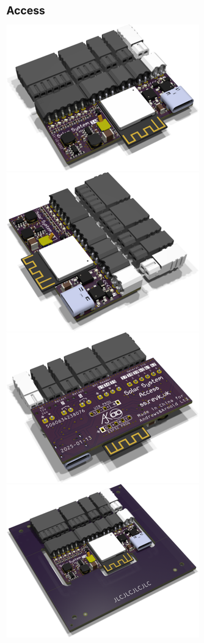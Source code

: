 # Access

![Top](Access.png)
![Top rotated](Access-90.png)
![Bottom](Access-bottom.png)
![Panel](Access-panel.png)
